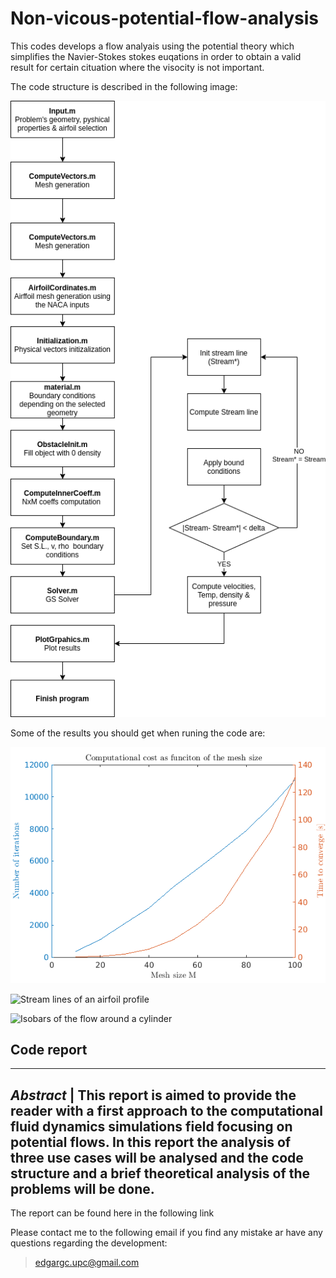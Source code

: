 # Non-vicous-potential-flow-analysis

This codes develops a flow analyais using the potential theory which simplifies the Navier-Stokes stokes euqations 
in order to obtain a valid result for certain cituation where the visocity is not important.

The code structure is described in the following image:

![Code stucture](./Figures/potential.png)


Some of the results you should get when runing the code are:

![Computational cost vs the discretization size](./Figures/compu_cost.png)

![Stream lines of an airfoil profile](./Figures/2315_stream.png)

![Isobars of the flow around a cylinder](./Figures/c_isobars.png)

## Code report 

---
*Abstract* |  This report is aimed to provide the reader with a first approach to the computational fluid dynamics simulations field focusing on potential flows. In this report the analysis of three use cases will be analysed and the code structure and a brief theoretical analysis of the problems will be done.
---

The report can be found here in the following link




Please contact me to the following email if you find any mistake ar have any questions regarding the development:

>edgargc.upc@gmail.com
